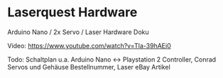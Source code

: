 # Laserquest Hardware
Arduino Nano / 2x Servo / Laser Hardware Doku

Video: https://www.youtube.com/watch?v=Tla-39hAEi0

Todo: Schaltplan u.a. Arduino Nano <-> Playstation 2 Controller, Conrad Servos und Gehäuse Bestellnummer, Laser eBay Artikel
